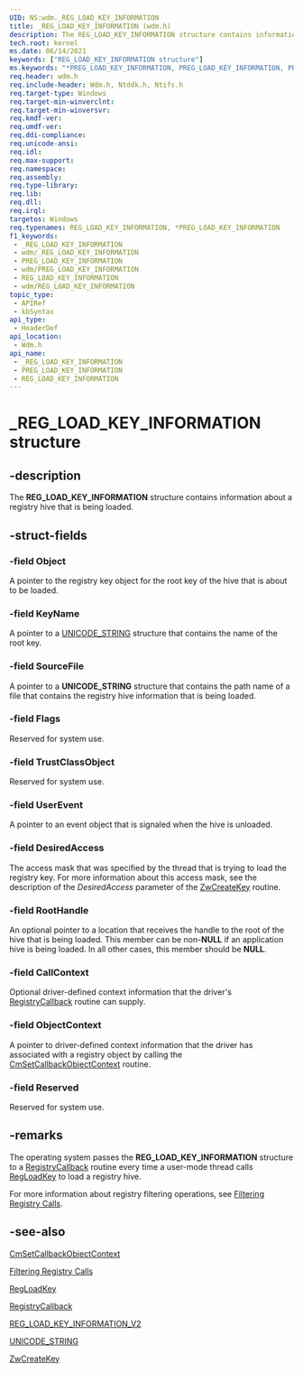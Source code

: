 ```yaml
---
UID: NS:wdm._REG_LOAD_KEY_INFORMATION
title: _REG_LOAD_KEY_INFORMATION (wdm.h)
description: The REG_LOAD_KEY_INFORMATION structure contains information about a registry hive that is being loaded.
tech.root: kernel
ms.date: 06/14/2021
keywords: ["REG_LOAD_KEY_INFORMATION structure"]
ms.keywords: "*PREG_LOAD_KEY_INFORMATION, PREG_LOAD_KEY_INFORMATION, PREG_LOAD_KEY_INFORMATION structure pointer [Kernel-Mode Driver Architecture], REG_LOAD_KEY_INFORMATION, REG_LOAD_KEY_INFORMATION structure [Kernel-Mode Driver Architecture], _REG_LOAD_KEY_INFORMATION, kernel.reg_load_key_information, kstruct_d_31dae695-0a6f-4309-9c39-25c2df4a5b23.xml, wdm/PREG_LOAD_KEY_INFORMATION, wdm/REG_LOAD_KEY_INFORMATION"
req.header: wdm.h
req.include-header: Wdm.h, Ntddk.h, Ntifs.h
req.target-type: Windows
req.target-min-winverclnt:
req.target-min-winversvr: 
req.kmdf-ver: 
req.umdf-ver: 
req.ddi-compliance: 
req.unicode-ansi: 
req.idl: 
req.max-support: 
req.namespace: 
req.assembly: 
req.type-library: 
req.lib: 
req.dll: 
req.irql: 
targetos: Windows
req.typenames: REG_LOAD_KEY_INFORMATION, *PREG_LOAD_KEY_INFORMATION
f1_keywords:
 - _REG_LOAD_KEY_INFORMATION
 - wdm/_REG_LOAD_KEY_INFORMATION
 - PREG_LOAD_KEY_INFORMATION
 - wdm/PREG_LOAD_KEY_INFORMATION
 - REG_LOAD_KEY_INFORMATION
 - wdm/REG_LOAD_KEY_INFORMATION
topic_type:
 - APIRef
 - kbSyntax
api_type:
 - HeaderDef
api_location:
 - Wdm.h
api_name:
 - _REG_LOAD_KEY_INFORMATION
 - PREG_LOAD_KEY_INFORMATION
 - REG_LOAD_KEY_INFORMATION
---
```


# _REG_LOAD_KEY_INFORMATION structure

## -description

The **REG_LOAD_KEY_INFORMATION** structure contains information about a registry hive that is being loaded.

## -struct-fields

### -field Object

A pointer to the registry key object for the root key of the hive that is about to be loaded.

### -field KeyName

A pointer to a [UNICODE_STRING](/windows/win32/api/ntdef/ns-ntdef-_unicode_string) structure that contains the name of the root key.

### -field SourceFile

A pointer to a **UNICODE_STRING** structure that contains the path name of a file that contains the registry hive information that is being loaded.

### -field Flags

Reserved for system use.

### -field TrustClassObject

Reserved for system use.

### -field UserEvent

A pointer to an event object that is signaled when the hive is unloaded.

### -field DesiredAccess

The access mask that was specified by the thread that is trying to load the registry key. For more information about this access mask, see the description of the *DesiredAccess* parameter of the [ZwCreateKey](./nf-wdm-zwcreatekey.md) routine.

### -field RootHandle

An optional pointer to a location that receives the handle to the root of the hive that is being loaded. This member can be non-**NULL** if an application hive is being loaded. In all other cases, this member should be **NULL**.

### -field CallContext

Optional driver-defined context information that the driver's [RegistryCallback](./nc-wdm-ex_callback_function.md) routine can supply.

### -field ObjectContext

A pointer to driver-defined context information that the driver has associated with a registry object by calling the [CmSetCallbackObjectContext](./nf-wdm-cmsetcallbackobjectcontext.md) routine.

### -field Reserved

Reserved for system use.

## -remarks

The operating system passes the **REG_LOAD_KEY_INFORMATION** structure to a [RegistryCallback](./nc-wdm-ex_callback_function.md) routine every time a user-mode thread calls [RegLoadKey](/windows/win32/api/winreg/nf-winreg-regloadkeya) to load a registry hive.

For more information about registry filtering operations, see [Filtering Registry Calls](/windows-hardware/drivers/kernel/filtering-registry-calls).

## -see-also

[CmSetCallbackObjectContext](./nf-wdm-cmsetcallbackobjectcontext.md)

[Filtering Registry Calls](/windows-hardware/drivers/kernel/filtering-registry-calls)

[RegLoadKey](/windows/win32/api/winreg/nf-winreg-regloadkeya)

[RegistryCallback](./nc-wdm-ex_callback_function.md)

[REG_LOAD_KEY_INFORMATION_V2](./ns-wdm-reg_load_key_information_v2.md)

[UNICODE_STRING](/windows/win32/api/ntdef/ns-ntdef-_unicode_string)

[ZwCreateKey](./nf-wdm-zwcreatekey.md)